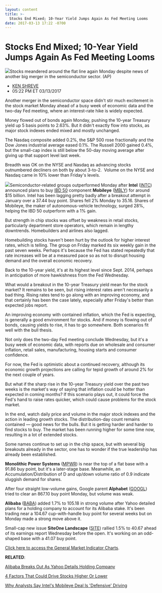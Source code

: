 ```yaml
---
layout: content
title: >-
  Stocks End Mixed; 10-Year Yield Jumps Again As Fed Meeting Looms
date: 2017-03-13 17:22 -0700
---
```



Stocks End Mixed; 10-Year Yield Jumps Again As Fed Meeting Looms
=================================================================


![](https://www.investors.com/wp-content/uploads/2017/03/BIGPIC-031317-AP.jpg)Stocks meandered around the flat line again Monday despite news of another big merger in the semiconductor sector. (AP)




* [KEN SHREVE](https://www.investors.com/author/shrevek/ "Posts by KEN SHREVE")
* 05:22 PM ET 03/13/2017







Another merger in the semiconductor space didn't stir much excitement in the stock market Monday ahead of a busy week of economic data and the two-day Fed meeting, where an interest-rate hike is widely expected.


Money flowed out of bonds again Monday, pushing the 10-year Treasury yield up 5 basis points to 2.63%. But it didn't exactly flow into stocks, as major stock indexes ended mixed and mostly unchanged.


The Nasdaq composite added 0.2%, the S&P 500 rose fractionally and the Dow Jones industrial average eased 0.1%. The Russell 2000 gained 0.4%, but the small-cap index is still below the 50-day moving average after giving up that support level last week.


Breadth was OK on the NYSE and Nasdaq as advancing stocks outnumbered decliners on both by about 3-to-2.  Volume on the NYSE and Nasdaq came in 10% lower than Friday's levels.


![](https://www.investors.com/wp-content/uploads/2017/03/MP031317-197x300.png)Semiconductor-related groups outperformed Monday after **Intel** ([INTC](https://research.investors.com/quote.aspx?symbol=INTC)) announced plans to buy [IBD 50](https://www.investors.com/stock-lists/ibd-50/ibd-50-performance/) component **Mobileye** ([MBLY](https://research.investors.com/quote.aspx?symbol=MBLY)) for around $15 billion. Intel has been lagging pretty badly after a breakout attempt in January over a 37.44 buy point. Shares fell 2% Monday to 35.16. Shares of Mobileye, the maker of autonomous-vehicle technology, surged 28%, helping the IBD 50 outperform with a 1% gain.


But strength in chip stocks was offset by weakness in retail stocks, particularly department store operators, which remain in lengthy downtrends. Homebuilders and airlines also lagged.


Homebuilding stocks haven't been hurt by the outlook for higher interest rates, which is telling. The group on Friday marked its six weekly gain in the past seven weeks. Perhaps it's because the Fed has stated repeatedly that rate increases will be at a measured pace so as not to disrupt housing demand and the overall economic recovery.


Back to the 10-year yield, it's at its highest level since Sept. 2014, perhaps in anticipation of more hawkishness from the Fed Wednesday.


What would a breakout in the 10-year Treasury yield mean for the stock market? It remains to be seen, but rising interest rates aren't necessarily a bad thing. Rising rates tend to go along with an improving economy, and that certainly has been the case lately, especially after Friday's better than expected jobs report.


An improving economy with contained inflation, which the Fed is expecting, is generally a good environment for stocks. And if money is flowing out of bonds, causing yields to rise, it has to go somewhere. Both scenarios fit well with the bull thesis.


Not only does the two-day Fed meeting conclude Wednesday, but it's a busy week of economic data, with reports due on wholesale and consumer inflation, retail sales, manufacturing, housing starts and consumer confidence.


For now, the Fed is optimistic about a continued recovery, although its economic growth projections are calling for tepid growth of around 2% for the next couple of years.


But what if the sharp rise in the 10-year Treasury yield over the past two weeks is the market's way of saying that inflation could be hotter than expected in coming months? If this scenario plays out, it could force the Fed's hand to raise rates quicker, which could cause problems for the stock market.


In the end, watch daily price and volume in the major stock indexes and the action in leading growth stocks. The distribution-day count remains contained — good news for the bulls. But it is getting harder and harder to find stocks to buy. The market has been running higher for some time now, resulting in a lot of extended stocks.


Some names continue to set up in the chip space, but with several big breakouts already in the sector, one has to wonder if the true leadership has already been established.


**Monolithic Power Systems** ([MPWR](https://research.investors.com/quote.aspx?symbol=MPWR)) is near the top of a flat base with a 91.86 buy point, but it's a later-stage base. Meanwhile, an Accumulation/Distribution of D and up/down volume ratio of 0.9 indicate sluggish demand for shares.


After four straight low-volume gains, Google parent **Alphabet** ([GOOGL](https://research.investors.com/quote.aspx?symbol=GOOGL)) tried to clear an 867.10 buy point Monday, but volume was weak.


**Alibaba** ([BABA](https://research.investors.com/quote.aspx?symbol=BABA)) added 1.7% to 105.18 in strong volume after Yahoo detailed plans for a holding company to account for its Alibaba stake. It's been trading near a 104.67 cup-with-handle buy point for several weeks but on Monday made a strong move above it.


Small-cap new issue **SiteOne Landscape** ([SITE](https://research.investors.com/quote.aspx?symbol=SITE)) rallied 1.5% to 40.67 ahead of its earnings report Wednesday before the open. It's working on an odd-shaped base with a 41.07 buy point.


[Click here to access the General Market Indicator Charts](https://www.investors.com/wp-content/uploads/2017/03/IBD1303153825GMI.pdf).


**RELATED**:


[Alibaba Breaks Out As Yahoo Details Holding Company](https://www.investors.com/news/technology/alibaba-breaks-out-as-yahoo-details-holding-company/) 


[4 Factors That Could Drive Stocks Higher Or Lower](https://www.investors.com/market-trend/stock-market-today/4-factors-that-could-drive-stocks-higher-or-lower/)


[Why Analysts Say Intel's Mobileye Deal Is 'Defensive' Driving](https://www.investors.com/news/technology/intel-purchase-of-mobileye-creates-one-stop-shop-for-autonomous-driving/)




